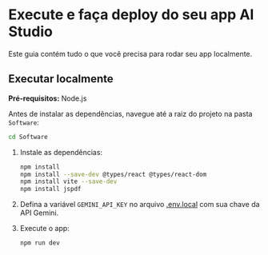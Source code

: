 # Execute e faça deploy do seu app AI Studio

Este guia contém tudo o que você precisa para rodar seu app localmente.

## Executar localmente

**Pré-requisitos:** Node.js

Antes de instalar as dependências, navegue até a raiz do projeto na pasta `Software`:

```bash
cd Software
```

1. Instale as dependências:
   ```bash
   npm install
   npm install --save-dev @types/react @types/react-dom
   npm install vite --save-dev
   npm install jspdf
   ```

2. Defina a variável `GEMINI_API_KEY` no arquivo [.env.local](.env.local) com sua chave da API Gemini.

3. Execute o app:
   ```bash
   npm run dev
   ```